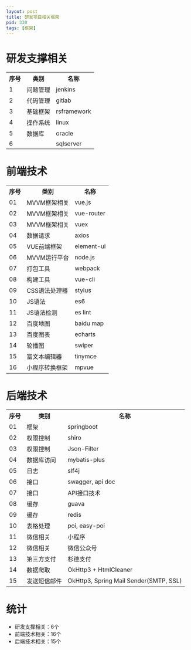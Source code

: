 ```yaml
---
layout: post
title: 研发项目相关框架
pid: 330
tags: [框架]
---
```


# 研发支撑相关

<table>
<tr><th>序号</th><th>类别</th><th>名称</th></tr>
<tr><td>1</td><td>问题管理</td><td>jenkins</td></tr>
<tr><td>2</td><td>代码管理</td><td>gitlab</td></tr>
<tr><td>3</td><td>基础框架</td><td>rsframework</td></tr>
<tr><td>4</td><td>操作系统</td><td>linux</td></tr>
<tr><td>5</td><td>数据库</td><td>oracle</td></tr>
<tr><td>6</td><td></td><td>sqlserver</td></tr>
</table>

# 前端技术

<table>
<tr><th>序号</th><th>类别</th><th>名称</th></tr>
<tr><td>01</td><td>MVVM框架相关</td><td>vue.js</td></tr>
<tr><td>02</td><td>MVVM框架相关</td><td>vue-router</td></tr>
<tr><td>03</td><td>MVVM框架相关</td><td>vuex</td></tr>
<tr><td>04</td><td>数据请求</td><td>axios</td></tr>
<tr><td>05</td><td>VUE前端框架</td><td>element-ui</td></tr>
<tr><td>06</td><td>MVVM运行平台</td><td>node.js</td></tr>
<tr><td>07</td><td>打包工具</td><td>webpack</td></tr>
<tr><td>08</td><td>构建工具</td><td>vue-cli</td></tr>
<tr><td>09</td><td>CSS语法处理器</td><td>stylus</td></tr>
<tr><td>10</td><td>JS语法</td><td>es6</td></tr>
<tr><td>11</td><td>JS语法检测</td><td>es lint</td></tr>
<tr><td>12</td><td>百度地图</td><td>baidu map</td></tr>
<tr><td>13</td><td>百度图表</td><td>echarts</td></tr>
<tr><td>14</td><td>轮播图</td><td>swiper</td></tr>
<tr><td>15</td><td>富文本编辑器</td><td>tinymce</td></tr>
<tr><td>16</td><td>小程序转换框架</td><td>mpvue</td></tr>
</table>

# 后端技术

<table>
<tr><th>序号</th><th>类别</th><th>名称</th></tr>
<tr><td>01</td><td>框架</td><td>springboot</td></tr>
<tr><td>02</td><td>权限控制</td><td>shiro</td></tr>
<tr><td>03</td><td>权限控制</td><td>Json-Filter</td></tr>
<tr><td>04</td><td>数据库访问</td><td>mybatis-plus</td></tr>
<tr><td>05</td><td>日志</td><td>slf4j</td></tr>
<tr><td>06</td><td>接口</td><td>swagger, api doc</td></tr>
<tr><td>07</td><td>接口</td><td>API接口技术</td></tr>
<tr><td>08</td><td>缓存</td><td>guava</td></tr>
<tr><td>09</td><td>缓存</td><td>redis</td></tr>
<tr><td>10</td><td>表格处理</td><td>poi, easy-poi</td></tr>
<tr><td>11</td><td>微信相关</td><td>小程序</td></tr>
<tr><td>12</td><td>微信相关</td><td>微信公众号</td></tr>
<tr><td>13</td><td>第三方支付</td><td>杉德支付</td></tr>
<tr><td>14</td><td>数据爬取</td><td>OkHttp3 + HtmlCleaner</td></tr>
<tr><td>15</td><td>发送短信邮件</td><td>OkHttp3, Spring Mail Sender(SMTP, SSL)</td></tr>
</table>

# 统计

+ 研发支撑相关：6个
+ 前端技术相关：16个
+ 后端技术相关：15个
